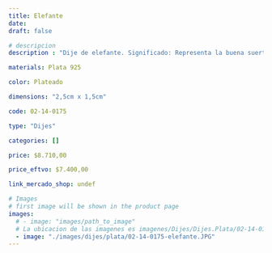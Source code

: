 ```yaml
---
title: Elefante
date: 
draft: false

# descripcion
description : "Dije de elefante. Significado: Representa la buena suerte, protección e inteligencia."

materials: Plata 925

color: Plateado

dimensions: "2,5cm x 1,5cm"

code: 02-14-0175

type: "Dijes"

categories: []

price: $8.710,00

price_eftvo: $7.400,00

link_mercado_shop: undef

# Images
# first image will be shown in the product page
images:
  # - image: "images/path_to_image"
  # La ubicacion de las imagenes es imagenes/Dijes/Dijes.Plata/02-14-0175-elefante
  - image: "./images/dijes/plata/02-14-0175-elefante.JPG"
---
```

